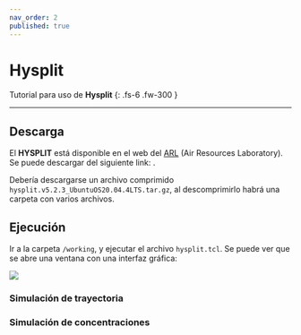 ```yaml
---
nav_order: 2
published: true
---
```


# Hysplit

Tutorial para uso de **Hysplit**
{: .fs-6 .fw-300 }

<!-- ## Resumen
En esta sección estan los pasos rápidos para la ejecución del **SCREEN3**:

1. Descargar ejecutable ``SCREEN3.exe`` y código fuente: [``screen3.zip``](https://gaftp.epa.gov/Air/aqmg/SCRAM/models/screening/screen3/screen3.zip).
2. Ejecutar ``SCREEN3.exe`` haciendo doble click sobre este.
3. Ingresar los datos que pide el programa. Los resultados se guardarán en el archivo ``SCREEN.OUT``.

En la siguientes secciones, se encuentran todos los pasos en detalle.
-->
---


## Descarga

El **HYSPLIT** está disponible en el web del [ARL]() (Air Resources Laboratory). Se puede descargar del siguiente link: [](https://www.ready.noaa.gov/data/web/models/hysplit4/linux/hysplit.v5.2.3_UbuntuOS20.04.4LTS.tar.gz).

Debería descargarse un archivo comprimido ``hysplit.v5.2.3_UbuntuOS20.04.4LTS.tar.gz``, al descomprimirlo habrá una carpeta con varios archivos. 

## Ejecución

Ir a la carpeta ``/working``, y ejecutar el archivo ``hysplit.tcl``. Se puede ver que se abre una ventana con una interfaz gráfica:

![](./img/hysplit_main.png)


### Simulación de trayectoria




### Simulación de concentraciones





